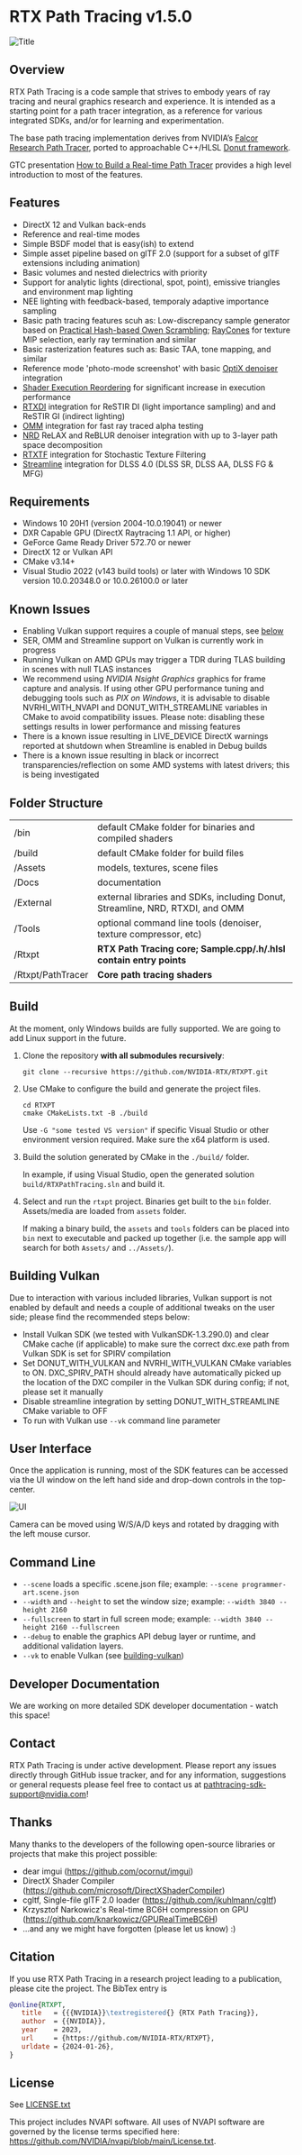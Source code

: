 # RTX Path Tracing v1.5.0

![Title](./Docs/r-title.png)


## Overview

RTX Path Tracing is a code sample that strives to embody years of ray tracing and neural graphics research and experience. It is intended as a starting point for a path tracer integration, as a reference for various integrated SDKs, and/or for learning and experimentation.

The base path tracing implementation derives from NVIDIA’s [Falcor Research Path Tracer](https://github.com/NVIDIAGameWorks/Falcor), ported to approachable C++/HLSL [Donut framework](https://github.com/NVIDIAGameWorks/donut).

GTC presentation [How to Build a Real-time Path Tracer](https://www.nvidia.com/gtc/session-catalog/?tab.catalogallsessionstab=16566177511100015Kus&search.industry=option_1559593201839#/session/1666651593475001NN25) provides a high level introduction to most of the features.


## Features

* DirectX 12 and Vulkan back-ends
* Reference and real-time modes
* Simple BSDF model that is easy(ish) to extend
* Simple asset pipeline based on glTF 2.0 (support for a subset of glTF extensions including animation)
* Basic volumes and nested dielectrics with priority
* Support for analytic lights (directional, spot, point), emissive triangles and environment map lighting
* NEE lighting with feedback-based, temporaly adaptive importance sampling
* Basic path tracing features scuh as: Low-discrepancy sample generator based on [Practical Hash-based Owen Scrambling](https://jcgt.org/published/0009/04/01/paper.pdf); [RayCones](https://research.nvidia.com/publication/2021-04_improved-shader-and-texture-level-detail-using-ray-cones) for texture MIP selection, early ray termination and similar 
* Basic rasterization features such as: Basic TAA, tone mapping, and similar
* Reference mode 'photo-mode screenshot' with basic [OptiX denoiser](https://developer.nvidia.com/optix-denoiser) integration
* [Shader Execution Reordering](https://developer.nvidia.com/blog/improve-shader-performance-and-in-game-frame-rates-with-shader-execution-reordering/) for significant increase in execution performance
* [RTXDI](https://github.com/NVIDIA-RTX/RTXDI) integration for ReSTIR DI (light importance sampling) and and ReSTIR GI (indirect lighting)
* [OMM](https://github.com/NVIDIA-RTX/OMM) integration for fast ray traced alpha testing
* [NRD](https://github.com/NVIDIA-RTX/NRD) ReLAX and ReBLUR denoiser integration with up to 3-layer path space decomposition
* [RTXTF](https://github.com/NVIDIA-RTX/RTXTF) integration for Stochastic Texture Filtering
* [Streamline](https://github.com/NVIDIAGameWorks/Streamline/) integration for DLSS 4.0 (DLSS SR, DLSS AA, DLSS FG & MFG)


## Requirements

- Windows 10 20H1 (version 2004-10.0.19041) or newer
- DXR Capable GPU (DirectX Raytracing 1.1 API, or higher)
- GeForce Game Ready Driver 572.70 or newer
- DirectX 12 or Vulkan API
- CMake v3.14+
- Visual Studio 2022 (v143 build tools) or later with Windows 10 SDK version 10.0.20348.0 or 10.0.26100.0 or later


## Known Issues

* Enabling Vulkan support requires a couple of manual steps, see [below](#building-vulkan)
* SER, OMM and Streamline support on Vulkan is currently work in progress
* Running Vulkan on AMD GPUs may trigger a TDR during TLAS building in scenes with null TLAS instances
* We recommend using *NVIDIA Nsight Graphics* graphics for frame capture and analysis. If using other GPU performance tuning and debugging tools such as *PIX on Windows*, it is advisable to disable NVRHI_WITH_NVAPI and DONUT_WITH_STREAMLINE variables in CMake to avoid compatibility issues. Please note: disabling these settings results in lower performance and missing features
* There is a known issue resulting in LIVE_DEVICE DirectX warnings reported at shutdown when Streamline is enabled in Debug builds
* There is a known issue resulting in black or incorrect transparencies/reflection on some AMD systems with latest drivers; this is being investigated

## Folder Structure

|						| |  
| -						| - |
| /bin					| default CMake folder for binaries and compiled shaders
| /build				| default CMake folder for build files
| /Assets				| models, textures, scene files  
| /Docs					| documentation 
| /External				| external libraries and SDKs, including Donut, Streamline, NRD, RTXDI, and OMM
| /Tools				| optional command line tools (denoiser, texture compressor, etc)
| /Rtxpt				| **RTX Path Tracing core; Sample.cpp/.h/.hlsl contain entry points**
| /Rtxpt/PathTracer		| **Core path tracing shaders**


## Build

At the moment, only Windows builds are fully supported. We are going to add Linux support in the future.

1. Clone the repository **with all submodules recursively**:
   
   `git clone --recursive https://github.com/NVIDIA-RTX/RTXPT.git`

2. Use CMake to configure the build and generate the project files.
   
   ```
   cd RTXPT
   cmake CMakeLists.txt -B ./build
   ```

   Use `-G "some tested VS version"` if specific Visual Studio or other environment version required. Make sure the x64 platform is used. 

3. Build the solution generated by CMake in the `./build/` folder.

   In example, if using Visual Studio, open the generated solution `build/RTXPathTracing.sln` and build it.

4. Select and run the `rtxpt` project. Binaries get built to the `bin` folder. Assets/media are loaded from `assets` folder.

   If making a binary build, the `assets` and `tools` folders can be placed into `bin` next to executable and packed up together (i.e. the sample app will search for both `Assets/` and `../Assets/`).


## Building Vulkan

Due to interaction with various included libraries, Vulkan support is not enabled by default and needs a couple of additional tweaks on the user side; please find the recommended steps below:
 * Install Vulkan SDK (we tested with VulkanSDK-1.3.290.0) and clear CMake cache (if applicable) to make sure the correct dxc.exe path from Vulkan SDK is set for SPIRV compilation
 * Set DONUT_WITH_VULKAN and NVRHI_WITH_VULKAN CMake variables to ON. DXC_SPIRV_PATH should already have automatically picked up the location of the DXC compiler in the Vulkan SDK during config; if not, please set it manually
 * Disable streamline integration by setting DONUT_WITH_STREAMLINE CMake variable to OFF
 * To run with Vulkan use `--vk` command line parameter
 

 ## User Interface

Once the application is running, most of the SDK features can be accessed via the UI window on the left hand side and drop-down controls in the top-center. 

![UI](./Docs/r-ui.png)

Camera can be moved using W/S/A/D keys and rotated by dragging with the left mouse cursor.


## Command Line

- `--scene` loads a specific .scene.json file; example: `--scene programmer-art.scene.json`
- `--width` and `--height` to set the window size; example: `--width 3840 --height 2160`
- `--fullscreen` to start in full screen mode; example: `--width 3840 --height 2160 --fullscreen`
- `--debug` to enable the graphics API debug layer or runtime, and additional validation layers.
- `--vk` to enable Vulkan (see [building-vulkan](#building-vulkan))
 

## Developer Documentation

We are working on more detailed SDK developer documentation - watch this space!


## Contact

RTX Path Tracing is under active development. Please report any issues directly through GitHub issue tracker, and for any information, suggestions or general requests please feel free to contact us at pathtracing-sdk-support@nvidia.com!

## Thanks

Many thanks to the developers of the following open-source libraries or projects that make this project possible:
 * dear imgui (https://github.com/ocornut/imgui)
 * DirectX Shader Compiler (https://github.com/microsoft/DirectXShaderCompiler)
 * cgltf, Single-file glTF 2.0 loader (https://github.com/jkuhlmann/cgltf)
 * Krzysztof Narkowicz's Real-time BC6H compression on GPU (https://github.com/knarkowicz/GPURealTimeBC6H)
 * ...and any we might have forgotten (please let us know) :)

## Citation
If you use RTX Path Tracing in a research project leading to a publication, please cite the project.
The BibTex entry is

```bibtex
@online{RTXPT,
   title   = {{{NVIDIA}}\textregistered{} {RTX Path Tracing}},
   author  = {{NVIDIA}},
   year    = 2023,
   url     = {https://github.com/NVIDIA-RTX/RTXPT},
   urldate = {2024-01-26},
}
```

## License

See [LICENSE.txt](LICENSE.txt)

This project includes NVAPI software. All uses of NVAPI software are governed by the license terms specified here: https://github.com/NVIDIA/nvapi/blob/main/License.txt.
